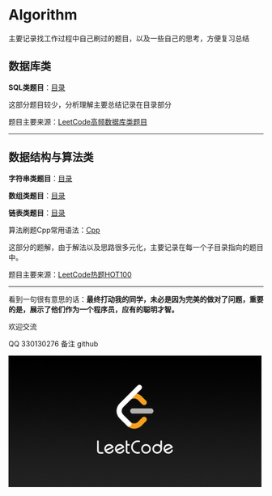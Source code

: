 # Algorithm

主要记录找工作过程中自己刷过的题目，以及一些自己的思考，方便复习总结

## 数据库类

**SQL类题目**：[目录](SQL/README.md)

这部分题目较少，分析理解主要总结记录在目录部分

题目主要来源：[LeetCode高频数据库类题目](https://leetcode-cn.com/problemset/database/)

---

## 数据结构与算法类

**字符串类题目**：[目录](字符串/README.md)

**数组类题目**：[目录](数组/README.md)

**链表类题目**：[目录](链表/README.md)

算法刷题Cpp常用语法：[Cpp](Cpp.md)

这部分的题解，由于解法以及思路很多元化，主要记录在每一个子目录指向的题目中。

题目主要来源：[LeetCode热题HOT100](https://leetcode-cn.com/problemset/hot-100/)

---

看到一句很有意思的话：**最终打动我的同学，未必是因为完美的做对了问题，重要的是，展示了他们作为一个程序员，应有的聪明才智。**

欢迎交流

QQ 330130276 备注 github

![LeetCode](LeetCode.jpeg)
